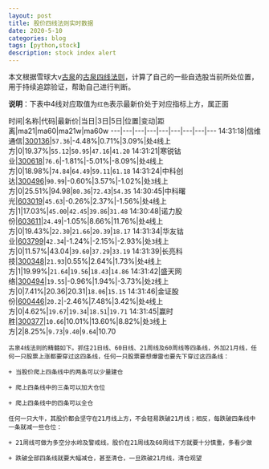 ```yaml
---
layout: post
title: 股价四线法则实时数据
date: 2020-5-10
categories: blog
tags: [python,stock]
description: stock index alert
---
```



本文根据雪球大v[古泉](https://xueqiu.com/u/7148646888)的[古泉四线法则](https://xueqiu.com/7148646888/130498192)，计算了自己的一些自选股当前所处位置，用于持续追踪验证，帮助自己进行判断。

**说明**：下表中4线对应取值为`红色`表示最新价处于对应指标上方，属正面

时间|名称|代码|最新价|当日|3日|5日|位置|变动|距离|ma21|ma60|ma21w|ma60w
---|---|---|---|---|---|---|---|---
14:31:18|信维通信|[300136](https://xueqiu.com/S/SZ300136)|`57.36`|-4.48%|0.71%|3.09%|处`4`线上方|0|19.37%|`55.12`|`50.95`|`47.16`|`41.20`
14:31:21|寒锐钴业|[300618](https://xueqiu.com/S/SZ300618)|`76.6`|-1.81%|-5.01%|-8.09%|处`4`线上方|0|18.98%|`74.84`|`64.49`|`59.11`|`61.18`
14:31:24|中科创达|[300496](https://xueqiu.com/S/SZ300496)|`90.99`|-0.60%|3.57%|-1.02%|处`3`线上方|0|25.51%|94.98|`80.36`|`72.43`|`54.35`
14:30:45|中科曙光|[603019](https://xueqiu.com/S/SH603019)|`45.63`|-0.26%|2.37%|-1.56%|处`4`线上方|1|17.03%|`45.00`|`42.45`|`39.86`|`31.48`
14:30:48|诺力股份|[603611](https://xueqiu.com/S/SH603611)|`24.49`|-1.05%|8.66%|11.76%|处`4`线上方|0|19.43%|`22.30`|`21.66`|`20.39`|`18.17`
14:31:34|华友钴业|[603799](https://xueqiu.com/S/SH603799)|`42.34`|-1.24%|-2.15%|-2.93%|处`3`线上方|0|11.57%|43.04|`39.60`|`37.29`|`33.19`
14:31:39|长亮科技|[300348](https://xueqiu.com/S/SZ300348)|`21.93`|0.55%|2.64%|1.73%|处`4`线上方|1|19.99%|`21.64`|`19.56`|`18.43`|`14.86`
14:31:42|盛天网络|[300494](https://xueqiu.com/S/SZ300494)|`19.55`|-0.96%|1.94%|-3.73%|处`2`线上方|0|7.41%|20.36|20.31|`18.06`|`15.15`
14:31:46|金证股份|[600446](https://xueqiu.com/S/SH600446)|`20.2`|-2.46%|7.48%|3.42%|处`4`线上方|0|4.62%|`19.67`|`19.34`|`18.51`|`19.71`
14:31:45|赢时胜|[300377](https://xueqiu.com/S/SZ300377)|`10.66`|10.01%|13.60%|8.82%|处`3`线上方|2|8.25%|`9.73`|`9.40`|`9.64`|10.70

```
古泉4线法则的精髓如下。抓住21日线、60日线、21周线及60周线等四条线，外加21月线，任何一只股票上涨都要穿过这四条线，任何一只股票要想爆雷也要先下穿过这四条线：

+ 当股价爬上四条线中的两条可以少量建仓

+ 爬上四条线中的三条可以加大仓位

+ 爬上四条线中的四条可以全仓

任何一只大牛，其股价都会坚守在21月线上方，不会轻易跌破21月线；相反，每跌破四条线中一条就减一些仓位：

+ 21周线可做为多空分水岭及警戒线，股价在21周线及60周线下方就要十分慎重，多看少做

+ 跌破全部四条线就要大幅减仓，甚至清仓，一旦跌破21月线，清仓观望
```